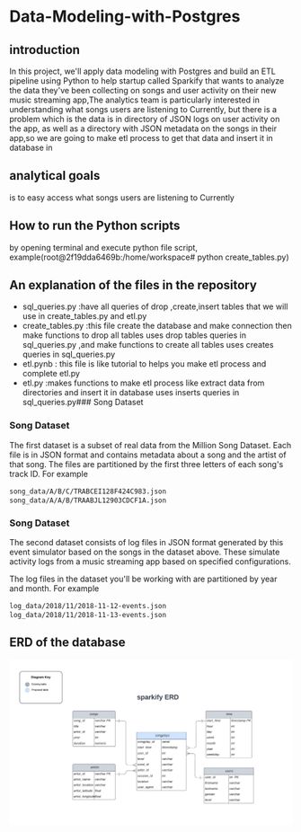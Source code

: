 # Data-Modeling-with-Postgres
## introduction
In this project, we'll apply data modeling with Postgres and build an ETL pipeline using Python to help startup called Sparkify that wants to analyze the data they've been collecting on songs and user activity on their new music streaming app,The analytics team is particularly interested in understanding what songs users are listening to Currently, but there is a problem which is the data is in directory of JSON logs on user activity on the app, as well as a directory with JSON metadata on the songs in their app,so we are going to make etl process to get that data and insert it in database in 

## analytical goals
is to easy access what songs users are listening to Currently

## How to run the Python scripts
by opening terminal and execute python file script, example(root@2f19dda6469b:/home/workspace# python create_tables.py)

## An explanation of the files in the repository
* sql_queries.py :have all queries of drop ,create,insert tables that we will use in create_tables.py and etl.py
* create_tables.py :this file create the database and make connection then make functions to drop all tables uses drop tables queries in sql_queries.py ,and make functions to   create all tables uses creates queries in sql_queries.py 
* etl.pynb : this file is like tutorial to helps you make etl process and complete etl.py
* etl.py :makes functions to make etl process like extract data from directories and insert it in database uses inserts queries in sql_queries.py### Song Dataset

### Song Dataset
The first dataset is a subset of real data from the Million Song Dataset. Each file is in JSON format and contains metadata about a song and the artist of that song. The files are partitioned by the first three letters of each song's track ID. For example
```
song_data/A/B/C/TRABCEI128F424C983.json
song_data/A/A/B/TRAABJL12903CDCF1A.json
```

### Song Dataset
The second dataset consists of log files in JSON format generated by this event simulator based on the songs in the dataset above. These simulate activity logs from a music streaming app based on specified configurations.

The log files in the dataset you'll be working with are partitioned by year and month. For example
```
log_data/2018/11/2018-11-12-events.json
log_data/2018/11/2018-11-13-events.json
```

## ERD of the database
![ERD](https://github.com/ahmedaalli/Data-Modeling-with-Postgres/blob/main/sparkify%20ERD.png)
